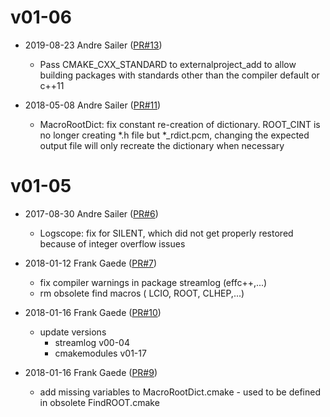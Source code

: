 # v01-06

* 2019-08-23 Andre Sailer ([PR#13](https://github.com/iLCSoft/iLCUtil/pull/13))
  - Pass CMAKE_CXX_STANDARD to externalproject_add to allow building packages with standards other than the compiler default or c++11

* 2018-05-08 Andre Sailer ([PR#11](https://github.com/iLCSoft/iLCUtil/pull/11))
  - MacroRootDict: fix constant re-creation of dictionary. ROOT_CINT is no longer creating *.h file but *_rdict.pcm, changing the expected output file will only recreate the dictionary when necessary

# v01-05

* 2017-08-30 Andre Sailer ([PR#6](https://github.com/iLCSoft/ilcutil/pull/6))
  - Logscope: fix for SILENT, which did not get properly restored because of integer overflow issues

* 2018-01-12 Frank Gaede ([PR#7](https://github.com/iLCSoft/ilcutil/pull/7))
  - fix compiler warnings in package streamlog (effc++,...)
  - rm obsolete find macros ( LCIO, ROOT, CLHEP,...)

* 2018-01-16 Frank Gaede ([PR#10](https://github.com/iLCSoft/ilcutil/pull/10))
  - update versions
      - streamlog v00-04
      - cmakemodules v01-17

* 2018-01-16 Frank Gaede ([PR#9](https://github.com/iLCSoft/ilcutil/pull/9))
  - add missing variables to MacroRootDict.cmake
        - used to be defined in obsolete FindROOT.cmake

